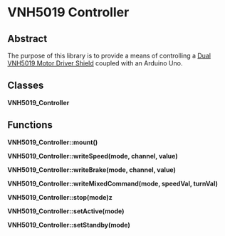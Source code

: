 # VNH5019 Controller

## Abstract

The purpose of this library is to provide a means of controlling a [Dual VNH5019 Motor Driver
Shield](https://www.pololu.com/product/2507) coupled with an Arduino Uno.

## Classes

**VNH5019_Controller**

## Functions

**VNH5019_Controller::mount()**

**VNH5019_Controller::writeSpeed(mode, channel, value)**

**VNH5019_Controller::writeBrake(mode, channel, value)**

**VNH5019_Controller::writeMixedCommand(mode, speedVal, turnVal)**

**VNH5019_Controller::stop(mode)z**

**VNH5019_Controller::setActive(mode)**

**VNH5019_Controller::setStandby(mode)**

